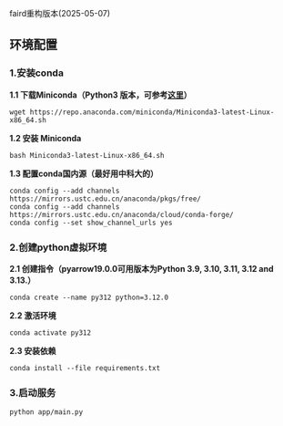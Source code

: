 faird重构版本(2025-05-07)

## 环境配置
### 1.安装conda

**1.1 下载Miniconda（Python3 版本，可参考[这里](https://blog.csdn.net/weixin_43651674/article/details/134880766)）**

```wget https://repo.anaconda.com/miniconda/Miniconda3-latest-Linux-x86_64.sh```

**1.2 安装 Miniconda**

```bash Miniconda3-latest-Linux-x86_64.sh```

**1.3 配置conda国内源（最好用中科大的）**

```conda config --add channels https://mirrors.ustc.edu.cn/anaconda/pkgs/main/
conda config --add channels https://mirrors.ustc.edu.cn/anaconda/pkgs/free/
conda config --add channels https://mirrors.ustc.edu.cn/anaconda/cloud/conda-forge/
conda config --set show_channel_urls yes
```

### 2.创建python虚拟环境

**2.1 创建指令（pyarrow19.0.0可用版本为Python 3.9, 3.10, 3.11, 3.12 and 3.13.）**

```conda create --name py312 python=3.12.0```

**2.2 激活环境**

```conda activate py312```

**2.3 安装依赖**

```conda install --file requirements.txt```


### 3.启动服务

```python app/main.py```